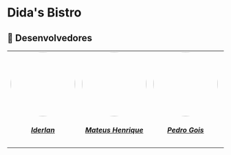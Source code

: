 # Dida's Bistro

## 👥 Desenvolvedores

<center>
<table style="margin-left: auto; margin-right: auto;">
    <tr>
        <td align="center">
            <a href="https://github.com/IderlanJ">
                <img style="border-radius: 50%;" src="https://github.com/IderlanJ.png" width="150px;"/>
                <h5 class="text-center">Iderlan</h5>
            </a>
        </td>
        <td align="center">
            <a href="https://github.com/Mateushqms">
                <img style="border-radius: 50%;" src="https://github.com/Mateushqms.png" width="150px;"/>
                <h5 class="text-center">Mateus Henrique</h5>
            </a>
        </td>
        </td>
        <td align="center">
            <a href="https://github.com/Goizzz">
                <img style="border-radius: 50%;" src="https://github.com/Goizzz.png" width="150px;"/>
                <h5 class="text-center">Pedro Gois</h5>
            </a>
        </td>
        <td align="center">
            <a href="https://github.com/Felipe-Brandim">
                <img style="border-radius: 50%;" src="https://github.com/Felipe-Brandim.png" width="150px;"/>
                <h5 class="text-center">Felipe Brandim</h5>
            </a>
</table>
</center>
